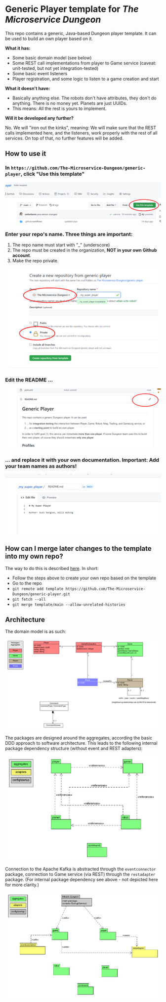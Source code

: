 # Generic Player template for _The Microservice Dungeon_

This repo contains a generic, Java-based Dungeon player template. It can be used to build an own player based on it. 

**What it has:**

- Some basic domain model (see below)
- Some REST call implementations from player to Game service (caveat: unit-tested, but not yet integration-tested)
- Some basic event listeners
- Player registration, and some logic to listen to a game creation and start

**What it doesn't have:**

- Basically anything else. The robots don't have attributes, they don't do anything. There is no money yet. Planets
  are just UUIDs. 
- This means: All the rest is yours to implement. 

**Will it be developed any further?**

No. We will "iron out the kinks", meaning: We will make sure that the REST calls implemented here, and the listeners, 
work properly with the rest of all services. On top of that, no further features will be added.


## How to use it


### In `https://github.com/The-Microservice-Dungeon/generic-player`, click "Use this template"

![howto-1](images/howto1.png)

### Enter your repo's name. Three things are important:

1. The repo name must start with "_" (underscore)
2. The repo must be created in the organization, **NOT in your own Github account**.
3. Make the repo private.

![howto-2](images/howto2.png)

### Edit the README ...

![howto-3](images/howto3.png)

### ... and replace it with your own documentation. Important: Add your team names as authors!

![howto-4](images/howto4.png)



## How can I merge later changes to the template into my own repo?

The way to do this is described [here](https://stackoverflow.com/questions/56577184/github-pull-changes-from-a-template-repository). In short:
* Follow the steps above to create your own repo based on the template
* Go to the repo
* `git remote add template https://github.com/The-Microservice-Dungeon/generic-player.git`
* `git fetch --all`
* `git merge template/main --allow-unrelated-histories`



## Architecture 

The domain model is as such:

![Domain Model](model/Player-Domain-Model.png)

The packages are designed around the aggregates, according the basic DDD approach to software architecture. 
This leads to the following internal package dependency structure (without event and REST adapters):

![Internal Package Dependencies](model/Internal-Package-Dependencies.png)

Connection to the Apache Kafka is abstracted through the `eventconnector` package, connection to Game service (via REST)
through the `restadapter` package. (For internal package dependency see above - not depicted here for more clarity.)

![Architecture Overview](model/Adapter-Dependencies.png)


